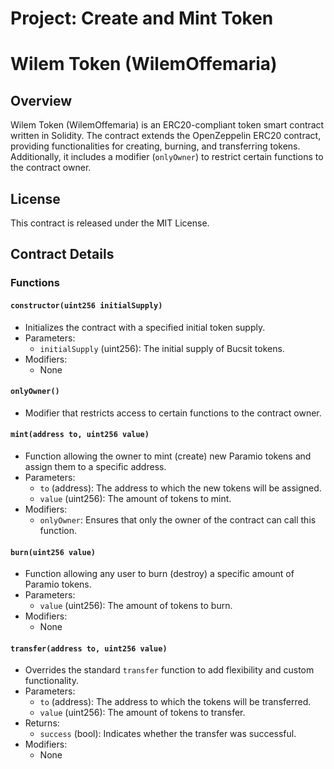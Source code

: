 # Project: Create and Mint Token

# Wilem Token (WilemOffemaria)

## Overview

Wilem Token (WilemOffemaria) is an ERC20-compliant token smart contract written in Solidity. The contract extends the OpenZeppelin ERC20 contract, providing functionalities for creating, burning, and transferring tokens. Additionally, it includes a modifier (`onlyOwner`) to restrict certain functions to the contract owner.

## License

This contract is released under the MIT License. 

## Contract Details

### Functions

#### `constructor(uint256 initialSupply)`

- Initializes the contract with a specified initial token supply.
- Parameters:
  - `initialSupply` (uint256): The initial supply of Bucsit tokens.
- Modifiers:
  - None

#### `onlyOwner()`

- Modifier that restricts access to certain functions to the contract owner.

#### `mint(address to, uint256 value)`

- Function allowing the owner to mint (create) new Paramio tokens and assign them to a specific address.
- Parameters:
  - `to` (address): The address to which the new tokens will be assigned.
  - `value` (uint256): The amount of tokens to mint.
- Modifiers:
  - `onlyOwner`: Ensures that only the owner of the contract can call this function.

#### `burn(uint256 value)`

- Function allowing any user to burn (destroy) a specific amount of Paramio tokens.
- Parameters:
  - `value` (uint256): The amount of tokens to burn.
- Modifiers:
  - None

#### `transfer(address to, uint256 value)`

- Overrides the standard `transfer` function to add flexibility and custom functionality.
- Parameters:
  - `to` (address): The address to which the tokens will be transferred.
  - `value` (uint256): The amount of tokens to transfer.
- Returns:
  - `success` (bool): Indicates whether the transfer was successful.
- Modifiers:
  - None
 
